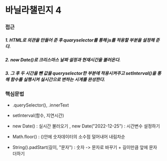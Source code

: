 # 바닐라챌린지 4

### 접근

##### 1. HTML로 외관을 만들어 준 후 quaryselector를 통해 js를 적용할 부분을 설정해 준다.

##### 2. now Date()로 크리스마스 날짜 설정과 현재시간을 불러온다.

##### 3. 그 후 두 시간을 뺀 값을 queryselector한 부분에 적용시켜주고 setInterval()을 통해 함수를 실행시켜 실시간으로 변하는 시계를 완성한다.

### 핵심문법

- .querySelector(), .innerText

- setInterval(함수, 지연시간)

- new Date() : 실시간 불러오기 , new Date("2022-12-25") : 시간변수 설정하기

- Math.floor() : ()안에 숫자데이터의 소수점 덜어내어 내림차순

- String().padStart(길이, "문자") : 숫자 -> 문자로 바꾸기 + 길이만큼 앞에 문자 더하기
